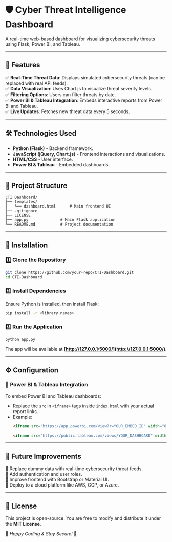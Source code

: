 # 🛡️ Cyber Threat Intelligence Dashboard

A real-time web-based dashboard for visualizing cybersecurity threats using Flask, Power BI, and Tableau.

---

## 🚀 Features
✅ **Real-Time Threat Data**: Displays simulated cybersecurity threats (can be replaced with real API feeds).  
✅ **Data Visualization**: Uses Chart.js to visualize threat severity levels.  
✅ **Filtering Options**: Users can filter threats by date.  
✅ **Power BI & Tableau Integration**: Embeds interactive reports from Power BI and Tableau.  
✅ **Live Updates**: Fetches new threat data every 5 seconds.  

---

## 🛠️ Technologies Used
- **Python (Flask)** - Backend framework.
- **JavaScript (jQuery, Chart.js)** - Frontend interactions and visualizations.
- **HTML/CSS** - User interface.
- **Power BI & Tableau** - Embedded dashboards.

---

## 📂 Project Structure
```plaintext
CTI Dashboard/
├── templates/
│   └── dashboard.html      # Main frontend UI
├── .gitignore
├── LICENSE
├── app.py              # Main Flask application
└── README.md           # Project documentation
```

---

## 🔧 Installation

### 1️⃣ Clone the Repository
```bash
git clone https://github.com/your-repo/CTI-Dashboard.git
cd CTI-Dashboard
```

### 2️⃣ Install Dependencies
Ensure Python is installed, then install Flask:
```bash
pip install -r <library names>
```

### 3️⃣ Run the Application
```bash
python app.py
```
The app will be available at **[http://127.0.0.1:5000/](http://127.0.0.1:5000/)**.

---

## ⚙️ Configuration

### 🔹 Power BI & Tableau Integration
To embed Power BI and Tableau dashboards:
- Replace the `src` in `<iframe>` tags inside `index.html` with your actual report links.
- Example:
  ```html
  <iframe src="https://app.powerbi.com/view?r=YOUR_EMBED_ID" width="800" height="600"></iframe>
  ```
  ```html
  <iframe src="https://public.tableau.com/views/YOUR_DASHBOARD" width="800" height="600"></iframe>
  ```

---

## 📌 Future Improvements
🔹 Replace dummy data with real-time cybersecurity threat feeds.  
🔹 Add authentication and user roles.  
🔹 Improve frontend with Bootstrap or Material UI.  
🔹 Deploy to a cloud platform like AWS, GCP, or Azure.  

---

## 📜 License
This project is open-source. You are free to modify and distribute it under the **MIT License**.

🎯 *Happy Coding & Stay Secure!* 🚀


